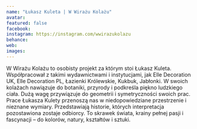```yaml
---
name: "Łukasz Kuleta | W Wirażu Kolażu"
avatar: 
featured: false
facebook: 
instagram: https://instagram.com/wwirazukolazu
behance: 
web:
images:
---
```

W Wirażu Kolażu to osobisty projekt za którym stoi Łukasz Kuleta. Współpracował z takimi wydawnictwami i instytucjami, jak Elle Decoration UK, Elle Decoration PL, Łazienki Królewskie, Kukbuk, Jabłonki. W swoich kolażach nawiązuje do botaniki, przyrody i podkreśla piękno ludzkiego ciała. Dużą wagę przywiązuje do geometrii i symetryczności swoich prac. Prace Łukasza Kulety przenoszą nas w niedopowiedziane przestrzenie i nieznane wymiary. Przedstawiają historie, których interpretacja pozostawiona zostaje odbiorcy. To skrawek świata, krainy pełnej pasji i fascynacji – do kolorów, natury, kształtów i sztuki.
